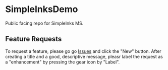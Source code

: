 # SimpleInksDemo
Public facing repo for SimpleInks MS.

## Feature Requests
To request a feature, please go go [Issues](https://github.com/msrogers2015/SimpleInksDemo/issues) and click the "New" button. After creating a title and a good, 
descriptive message, pleasr label the request as a "enhancement" by pressing the gear icon by "Label". 
